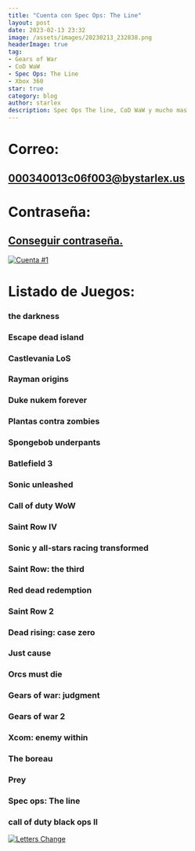 ```yaml
---
title: "Cuenta con Spec Ops: The Line"
layout: post
date: 2023-02-13 23:32
image: /assets/images/20230213_232838.png
headerImage: true
tag:
- Gears of War
- CoD WaW
- Spec Ops: The Line
- Xbox 360
star: true
category: blog
author: starlex
description: Spec Ops The line, CoD WaW y mucho mas
---
```



# Correo: 

## 000340013c06f003@bystarlex.us

# Contraseña: 

## [Conseguir contraseña.](https://linkby.strx.us/000340013c06f003/0)

[![Cuenta #1](https://readme-typing-svg.demolab.com?font=Fira+Code&pause=1000&color=D200FF&center=true&width=435&lines=Starlex;Cuenta+%231;Disfrutala+al+maximo)](https://strx.us)

# Listado de Juegos: 

### the darkness

### Escape dead island

### Castlevania LoS

### Rayman origins

### Duke nukem forever

### Plantas contra zombies

### Spongebob underpants

### Batlefield 3

### Sonic unleashed

### Call of duty WoW

### Saint Row IV

### Sonic y all-stars racing transformed

### Saint Row: the third

### Red dead redemption

### Saint Row 2

### Dead rising: case zero

### Just cause

### Orcs must die

### Gears of war: judgment

### Gears of war 2

### Xcom: enemy within

### The boreau

### Prey

### Spec ops: The line

### call of duty black ops II


[![Letters Change](https://readme-typing-svg.demolab.com?font=Fira+Code&pause=1000&color=D200FF&center=true&width=435&lines=Starlex;Desarollador;Gamer;Animetuber;Gamedev;Designer;Escritor+de+blogs;Y+Mucho+Mas;Starlex+%C2%A9+Alejandro+Shadow)](https://bystarlex.us)
